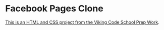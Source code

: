 # Facebook Pages Clone

[This is an HTML and CSS project from the Viking Code School Prep Work](http://www.vikingcodeschool.com/web-markup-and-coding/let-s-build-facebook).
